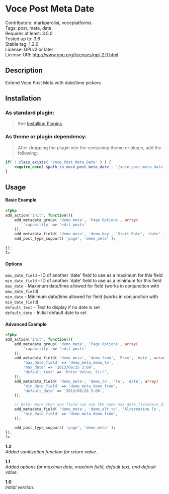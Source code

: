 Voce Post Meta Date
===================
Contributors: markparolisi, voceplatforms  
Tags: post, meta, date  
Requires at least: 3.5.0  
Tested up to: 3.6  
Stable tag: 1.2.0  
License: GPLv2 or later  
License URI: http://www.gnu.org/licenses/gpl-2.0.html

## Description
Extend Voce Post Meta with date/time pickers

## Installation

### As standard plugin:
> See [Installing Plugins](http://codex.wordpress.org/Managing_Plugins#Installing_Plugins).

### As theme or plugin dependency:
> After dropping the plugin into the containing theme or plugin, add the following:
```php
if( ! class_exists( 'Voce_Post_Meta_Date' ) ) {
	require_once( $path_to_voce_post_meta_date . '/voce-post-meta-date.php' );
}
```

## Usage

#### Basic Example

```php
<?php
add_action('init', function(){
	add_metadata_group( 'demo_meta', 'Page Options', array(
		'capability' => 'edit_posts'
	));
	add_metadata_field( 'demo_meta', 'demo_key', 'Start Date', 'date' );
	add_post_type_support( 'page', 'demo_meta' );
	
});
?>
```

#### Options

```max_date_field``` - ID of another 'date' field to use as a maximum for this field  
```min_date_field``` - ID of another 'date' field to use as a minimum for this field  
```max_date``` - Maximum date/time allowed for field (works in conjunction with ```max_date_field```)  
```min_date``` - Minimum date/time allowed for field (works in conjunction with ```min_date_field```)  
```default_text``` - Text to display if no date is set  
```default_date``` - Initial default date to set  


#### Advanced Example

```php
<?php
add_action('init', function(){
	add_metadata_group( 'demo_meta', 'Page Options', array(
		'capability' => 'edit_posts'
	));
	add_metadata_field( 'demo_meta', 'demo_from', 'From', 'date', array(
		'max_date_field' => 'demo_meta_demo_to',
		'max_date' => '2013/08/25 2:00',
		'default_text' => 'Enter Value, Sir!',
	));
	add_metadata_field( 'demo_meta', 'demo_to', 'To', 'date', array(
		'min_date_field' => 'demo_meta_demo_from',
		'default_date' => '2013/08/28 5:00',
	));

	// Note: more than one field can use the same max_date_field/min_date_field
	add_metadata_field( 'demo_meta', 'demo_alt_to', 'Alternative To', 'date', array(
		'min_date_field' => 'demo_meta_demo_from',
	));

	add_post_type_support( 'page', 'demo_meta' );
});
?>
```
**1.2**  
*Added sanitization function for return value.*

**1.1**  
*Added options for max/min date, max/min field, default text, and default value.*

**1.0**  
*Initial version.*
